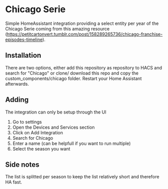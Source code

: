 # Chicago Serie

Simple HomeAssistant integration providing a select entity per year of the Chicago Serie coming from this amazing resource (https://petitcartonvert.tumblr.com/post/158289265736/chicago-franchise-episodes-timeline).

## Installation
There are two options, either add this repository as repository to HACS and search for "Chicago" or clone/ download this repo and copy the custom_components/chicago folder. Restart your Home Assistant afterwards.

## Adding
The integration can only be setup through the UI
1. Go to settings
2. Open the Devices and Services section
3. Click on Add Integration
4. Search for Chicago
5. Enter a name (can be helpfull if you want to run multiple)
6. Select the season you want


## Side notes
The list is splitted per season to keep the list relatively short and therefore HA fast.
